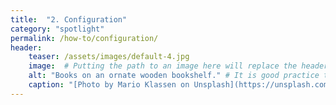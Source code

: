 ```yaml
---
title:  "2. Configuration"
category: "spotlight"
permalink: /how-to/configuration/
header:
    teaser: /assets/images/default-4.jpg 
    image:  # Putting the path to an image here will replace the header image.
    alt: "Books on an ornate wooden bookshelf." # It is good practice to include an image desription as alt text.
    caption: "[Photo by Mario Klassen on Unsplash](https://unsplash.com/@marioklassen)" # Put a caption for your image here. It will display in the bottom right corner of the image.
---
```


